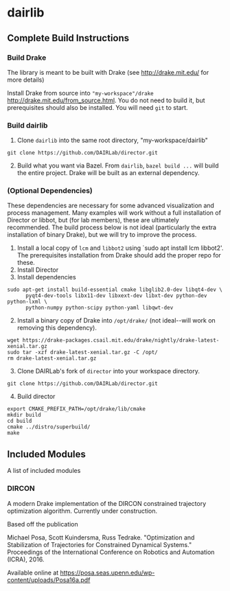 # dairlib

## Complete Build Instructions
### Build Drake
The library is meant to be built with Drake (see http://drake.mit.edu/ for more details)

Install Drake from source into `"my-workspace"/drake` http://drake.mit.edu/from_source.html. You do not need to build it, but prerequisites should also be installed. You will need `git` to start.

### Build dairlib
1. Clone `dairlib` into the same root directory, "my-workspace/dairlib"
```
git clone https://github.com/DAIRLab/director.git
```

2. Build what you want via Bazel. From `dairlib`, `bazel build ...` will build the entire project. Drake will be built as an external dependency.

### (Optional Dependencies)
These dependencies are necessary for some advanced visualization and process management. Many examples will work without a full installation of Director or libbot, but (for lab members), these are ultimately recommended. The build process below is not ideal (particularly the extra installation of binary Drake), but we will try to improve the process.
1. Install a local copy of `lcm` and `libbot2` using `sudo apt install lcm libbot2'. The prerequisites installation from Drake should add the proper repo for these.
2. Install Director
  1. Install dependencies
  ```
  sudo apt-get install build-essential cmake libglib2.0-dev libqt4-dev \
        pyqt4-dev-tools libx11-dev libxext-dev libxt-dev python-dev python-lxml \
        python-numpy python-scipy python-yaml libqwt-dev
  ```
  2. Install a binary copy of Drake into `/opt/drake/` (not ideal--will work on removing this dependency). 
  ```
  wget https://drake-packages.csail.mit.edu/drake/nightly/drake-latest-xenial.tar.gz
  sudo tar -xzf drake-latest-xenial.tar.gz -C /opt/
  rm drake-latest-xenial.tar.gz
  ```
  3. Clone DAIRLab's fork of `director` into your workspace directory.
  ```
  git clone https://github.com/DAIRLab/director.git
  ```
  4. Build director
  ```
  export CMAKE_PREFIX_PATH=/opt/drake/lib/cmake
  mkdir build
  cd build
  cmake ../distro/superbuild/
  make
  ```

## Included Modules
A list of included modules

### DIRCON
A modern Drake implementation of the DIRCON constrained trajectory optimization algorithm. Currently under construction.

Based off the publication

Michael Posa, Scott Kuindersma, Russ Tedrake. "Optimization and Stabilization of Trajectories for Constrained Dynamical Systems." Proceedings of the International Conference on Robotics and Automation (ICRA), 2016. 

Available online at https://posa.seas.upenn.edu/wp-content/uploads/Posa16a.pdf
